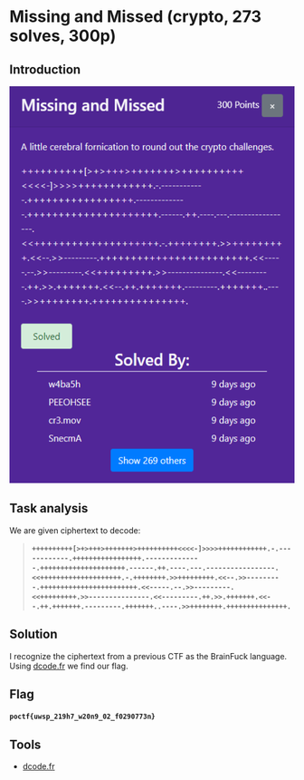 # Missing and Missed (crypto, 273 solves, 300p)

## Introduction

<p align="left">
  <img height=700 img src=./readme_assets/missing-challenge.PNG/>
</p>

## Task analysis

We are given ciphertext to decode: 
> **`++++++++++[>+>+++>+++++++>++++++++++<<<<-]>>>>++++++++++++.-.------------.+++++++++++++++++.--------------.+++++++++++++++++++++.------.++.----.---.-----------------.<<++++++++++++++++++++.-.++++++++.>>+++++++++.<<--.>>---------.++++++++++++++++++++++++.<<-----.--.>>---------.<<+++++++++.>>---------------.<<---------.++.>>.+++++++.<<--.++.+++++++.---------.+++++++..----.>>++++++++.+++++++++++++++.`** 

## Solution

I recognize the ciphertext from a previous CTF as the BrainFuck language.
Using [dcode.fr](https://www.dcode.fr/brainfuck-language) we find our flag.

## Flag

**`poctf{uwsp_219h7_w20n9_02_f0290773n}`**

## Tools

- [dcode.fr](https://www.dcode.fr/brainfuck-language)

